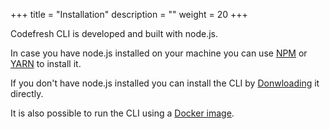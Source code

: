 +++
title = "Installation"
description = ""
weight = 20
+++

Codefresh CLI is developed and built with node.js. <br />

In case you have node.js installed on your machine you can use [NPM](/installation/npm) or [YARN](/installation/yarn) to install it.<br>

If you don't have node.js installed you can install the CLI by [Donwloading](/installation/download) it directly.<br />

It is also possible to run the CLI using a [Docker image](/installation/docker).
